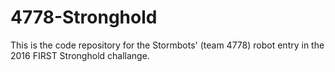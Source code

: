 # 4778-Stronghold
This is the code repository for the Stormbots' (team 4778) robot entry in the 2016 FIRST Stronghold challange.
